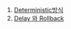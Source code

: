 1. [Deterministic방식](https://github.com/ckdqja135/Typescript-restful-starter/blob/master/mdfile/Go/2020-10-16/Deterministic%EB%B0%A9%EC%8B%9D.md)
2. [Delay 와 Rollback](https://github.com/ckdqja135/Typescript-restful-starter/blob/master/mdfile/Go/2020-10-16/Delay%20%EC%99%80%20Rollback.md)
